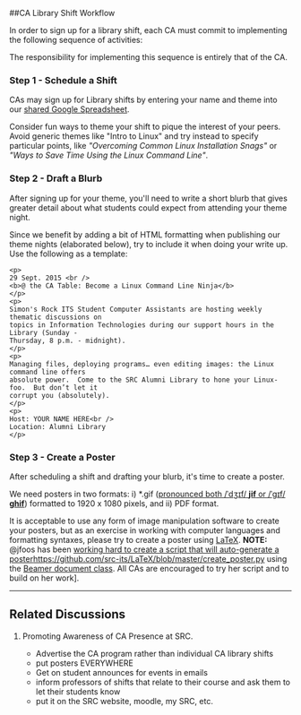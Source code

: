 ##CA Library Shift Workflow

In order to sign up for a library shift, each CA must commit to implementing the following sequence of activities:

The responsibility for implementing this sequence is entirely that of the CA.

### Step 1 - Schedule a Shift 

CAs may sign up for Library shifts by entering your name and theme into our [shared Google Spreadsheet](https://docs.google.com/spreadsheets/d/1FewlLMx2gZrXYde-QG-gRwZ2wlV0cV4prEB3Aqq_nqI/edit#gid=1715420051).

Consider fun ways to theme your shift to pique the interest of your peers. Avoid generic themes like "Intro to Linux" and try instead to specify particular points, like *"Overcoming Common Linux Installation Snags"* or *"Ways to Save Time Using the Linux Command Line"*.

### Step 2 - Draft a Blurb

After signing up for your theme, you'll need to write a short blurb that gives greater detail about what students could expect from attending your theme night.

Since we benefit by adding a bit of HTML formatting when publishing our theme nights (elaborated below), try to include it when doing your write up. Use the following as a template:

```
<p>
29 Sept. 2015 <br />
<b>@ the CA Table: Become a Linux Command Line Ninja</b>
</p>
<p>
Simon's Rock ITS Student Computer Assistants are hosting weekly thematic discussions on 
topics in Information Technologies during our support hours in the Library (Sunday - 
Thursday, 8 p.m. - midnight).
</p>
<p>
Managing files, deploying programs… even editing images: the Linux command line offers 
absolute power.  Come to the SRC Alumni Library to hone your Linux-foo.  But don’t let it 
corrupt you (absolutely).
</p>
<p>
Host: YOUR NAME HERE<br />
Location: Alumni Library
</p>
```


### Step 3 - Create a Poster

After scheduling a shift and drafting your blurb, it's time to create a poster.

We need posters in two formats: i) *.gif ([pronounced both /ˈdʒɪf/ **jif** or /ˈɡɪf/ **ghif**](https://en.wikipedia.org/wiki/GIF)) formatted to 1920 x 1080 pixels, and ii) PDF format.

It is acceptable to use any form of image manipulation software to create your posters, but as an exercise in working with computer languages and formatting syntaxes, please try to create a poster using [LaTeX](https://www.latex-project.org/).  **NOTE:** @jfoos has been [working hard to create a script that will auto-generate a poster]()https://github.com/src-its/LaTeX/blob/master/create_poster.py using the [Beamer document class](https://en.wikipedia.org/wiki/Beamer_(LaTeX)). All CAs are encouraged to try her script and to build on her work].

---

## Related Discussions

1. Promoting Awareness of CA Presence at SRC.

	* Advertise the CA program rather than individual CA library shifts
	* put posters EVERYWHERE
	* Get on student announces for events in emails
	* inform professors of shifts that relate to their course and ask them to let their students know
	* put it on the SRC website, moodle, my SRC, etc.
